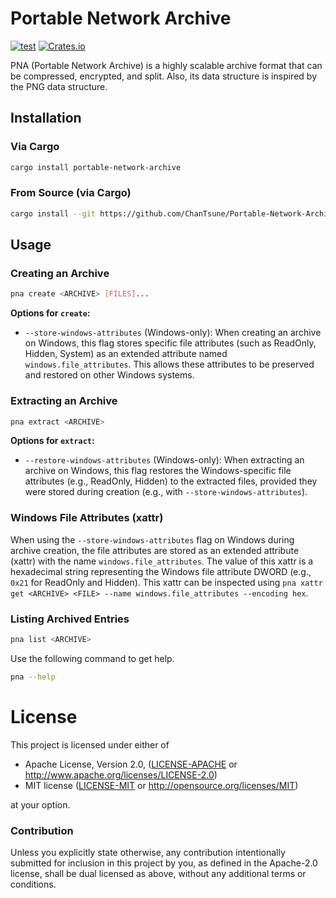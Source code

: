 # Portable Network Archive
[![test](https://github.com/ChanTsune/Portable-Network-Archive/actions/workflows/test.yml/badge.svg)](https://github.com/ChanTsune/Portable-Network-Archive/actions/workflows/test.yml)
[![Crates.io][crates-badge]][crates-url]

[crates-badge]: https://img.shields.io/crates/v/portable-network-archive.svg
[crates-url]: https://crates.io/crates/portable-network-archive

PNA (Portable Network Archive) is a highly scalable archive format that can be compressed, encrypted, and split.
Also, its data structure is inspired by the PNG data structure.

## Installation

### Via Cargo

```sh
cargo install portable-network-archive
```

### From Source (via Cargo)

```sh
cargo install --git https://github.com/ChanTsune/Portable-Network-Archive.git portable-network-archive
```

## Usage

### Creating an Archive

```sh
pna create <ARCHIVE> [FILES]...
```

**Options for `create`:**
- `--store-windows-attributes` (Windows-only): When creating an archive on Windows, this flag stores specific file attributes (such as ReadOnly, Hidden, System) as an extended attribute named `windows.file_attributes`. This allows these attributes to be preserved and restored on other Windows systems.

### Extracting an Archive

```sh
pna extract <ARCHIVE>
```

**Options for `extract`:**
- `--restore-windows-attributes` (Windows-only): When extracting an archive on Windows, this flag restores the Windows-specific file attributes (e.g., ReadOnly, Hidden) to the extracted files, provided they were stored during creation (e.g., with `--store-windows-attributes`).

### Windows File Attributes (xattr)

When using the `--store-windows-attributes` flag on Windows during archive creation, the file attributes are stored as an extended attribute (xattr) with the name `windows.file_attributes`. The value of this xattr is a hexadecimal string representing the Windows file attribute DWORD (e.g., `0x21` for ReadOnly and Hidden). This xattr can be inspected using `pna xattr get <ARCHIVE> <FILE> --name windows.file_attributes --encoding hex`.

### Listing Archived Entries

```sh
pna list <ARCHIVE>
```

Use the following command to get help.

```sh
pna --help
```

# License

This project is licensed under either of

* Apache License, Version 2.0, ([LICENSE-APACHE](../LICENSE-APACHE) or
http://www.apache.org/licenses/LICENSE-2.0)
* MIT license ([LICENSE-MIT](../LICENSE-MIT) or
http://opensource.org/licenses/MIT)

at your option.

### Contribution

Unless you explicitly state otherwise, any contribution intentionally submitted
for inclusion in this project by you, as defined in the Apache-2.0 license,
shall be dual licensed as above, without any additional terms or conditions.
